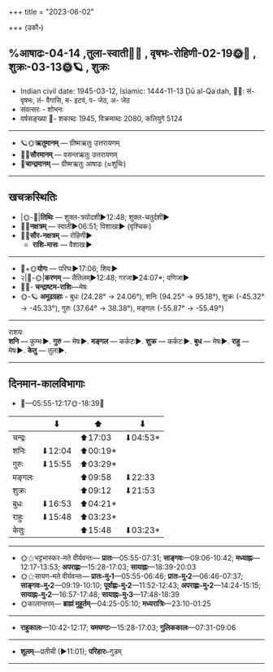 +++
title = "2023-06-02"

+++
(उकौ॰)
## %आषाढः-04-14  ,तुला-स्वाती🌛🌌  ,  वृषभः-रोहिणी-02-19🌞🌌  ,  शुक्रः-03-13🌞🪐  , शुक्रः
- Indian civil date: 1945-03-12, Islamic: 1444-11-13 Ḏū al-Qaʿdah, 🌌🌞: सं- वृषभः, तं- वैगासि, म- इटवं, प- जेठ, अ- जेठ
- संवत्सरः - शोभनः
- वर्षसङ्ख्या 🌛- शकाब्दः 1945, विक्रमाब्दः 2080, कलियुगे 5124
___________________
- 🪐🌞**ऋतुमानम्** — ग्रीष्मऋतुः उत्तरायणम्
- 🌌🌞**सौरमानम्** — वसन्तऋतुः उत्तरायणम्
- 🌛**चान्द्रमानम्** — ग्रीष्मऋतुः आषाढः (≈शुचिः)
___________________


## खचक्रस्थितिः
- |🌞-🌛|**तिथिः** — शुक्ल-त्रयोदशी►12:48; शुक्ल-चतुर्दशी►  
- 🌌🌛**नक्षत्रम्** — स्वाती►06:51; विशाखा► (वृश्चिकः)  
- 🌌🌞**सौर-नक्षत्रम्** — रोहिणी►  
  - **राशि-मासः** — वैशाखः► 
___________________
- 🌛+🌞**योगः** — परिघः►17:06; शिवः►  
- २|🌛-🌞|**करणम्** — तैतिलम्►12:48; गरजा►24:07*; वणिजा►  
- 🌌🌛- **चन्द्राष्टम-राशिः**—मेषः  
- 🌞-🪐 **अमूढग्रहाः** - बुधः (24.28° → 24.06°), शनिः (94.25° → 95.18°), शुक्रः (-45.32° → -45.33°), गुरुः (37.64° → 38.38°), मङ्गलः (-55.87° → -55.49°)
___________________
राशयः  
**शनि** — कुम्भः►. **गुरु** — मेषः►. **मङ्गल** — कर्कटः►. **शुक्र** — कर्कटः►. **बुध** — मेषः►. **राहु** — मेषः►. **केतु** — तुला►. 
___________________


## दिनमान-कालविभागाः
- 🌅—05:55-12:17🌞-18:39🌇  

|      |⬇     |⬆     |⬇     |
|------|-----|-----|------|
|चन्द्रः|     |⬆17:03 |⬇04:53*|
|शनिः   |⬇12:04 |⬆00:19*|     |
|गुरुः  |⬇15:55 |⬆03:29*|     |
|मङ्गलः |     |⬆09:58 |⬇22:33 |
|शुक्रः |     |⬆09:12 |⬇21:53 |
|बुधः   |⬇16:53 |⬆04:21*|     |
|राहुः  |⬇15:48 |⬆03:23*|     |
|केतुः  |     |⬆15:48 |⬇03:23*|
___________________
- 🌞⚝भट्टभास्कर-मते वीर्यवन्तः— **प्रातः**—05:55-07:31; **साङ्गवः**—09:06-10:42; **मध्याह्नः**—12:17-13:53; **अपराह्णः**—15:28-17:03; **सायाह्नः**—18:39-20:03  
- 🌞⚝सायण-मते वीर्यवन्तः— **प्रातः-मु॰1**—05:55-06:46; **प्रातः-मु॰2**—06:46-07:37; **साङ्गवः-मु॰2**—09:19-10:10; **पूर्वाह्णः-मु॰2**—11:52-12:43; **अपराह्णः-मु॰2**—14:24-15:15; **सायाह्नः-मु॰2**—16:57-17:48; **सायाह्नः-मु॰3**—17:48-18:39  
- 🌞कालान्तरम्— **ब्राह्मं मुहूर्तम्**—04:25-05:10; **मध्यरात्रिः**—23:10-01:25  
___________________
- **राहुकालः**—10:42-12:17; **यमघण्टः**—15:28-17:03; **गुलिककालः**—07:31-09:06  
___________________
- **शूलम्**—प्रतीची (►11:01); **परिहारः**–गुडम्  
___________________
